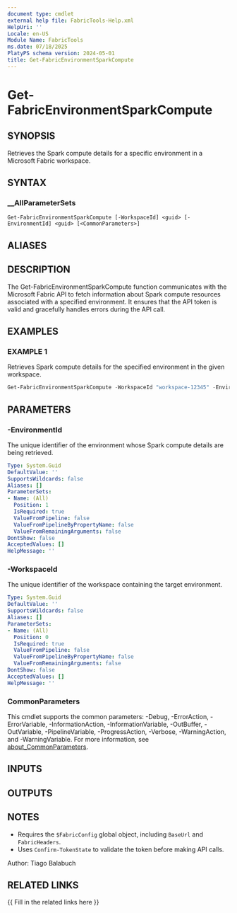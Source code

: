 ```yaml
---
document type: cmdlet
external help file: FabricTools-Help.xml
HelpUri: ''
Locale: en-US
Module Name: FabricTools
ms.date: 07/18/2025
PlatyPS schema version: 2024-05-01
title: Get-FabricEnvironmentSparkCompute
---
```


# Get-FabricEnvironmentSparkCompute

## SYNOPSIS

Retrieves the Spark compute details for a specific environment in a Microsoft Fabric workspace.

## SYNTAX

### __AllParameterSets

```
Get-FabricEnvironmentSparkCompute [-WorkspaceId] <guid> [-EnvironmentId] <guid> [<CommonParameters>]
```

## ALIASES

## DESCRIPTION

The Get-FabricEnvironmentSparkCompute function communicates with the Microsoft Fabric API to fetch information
about Spark compute resources associated with a specified environment.
It ensures that the API token is valid
and gracefully handles errors during the API call.

## EXAMPLES

### EXAMPLE 1

Retrieves Spark compute details for the specified environment in the given workspace.

```powershell
Get-FabricEnvironmentSparkCompute -WorkspaceId "workspace-12345" -EnvironmentId "environment-67890"
```

## PARAMETERS

### -EnvironmentId

The unique identifier of the environment whose Spark compute details are being retrieved.

```yaml
Type: System.Guid
DefaultValue: ''
SupportsWildcards: false
Aliases: []
ParameterSets:
- Name: (All)
  Position: 1
  IsRequired: true
  ValueFromPipeline: false
  ValueFromPipelineByPropertyName: false
  ValueFromRemainingArguments: false
DontShow: false
AcceptedValues: []
HelpMessage: ''
```

### -WorkspaceId

The unique identifier of the workspace containing the target environment.

```yaml
Type: System.Guid
DefaultValue: ''
SupportsWildcards: false
Aliases: []
ParameterSets:
- Name: (All)
  Position: 0
  IsRequired: true
  ValueFromPipeline: false
  ValueFromPipelineByPropertyName: false
  ValueFromRemainingArguments: false
DontShow: false
AcceptedValues: []
HelpMessage: ''
```

### CommonParameters

This cmdlet supports the common parameters: -Debug, -ErrorAction, -ErrorVariable,
-InformationAction, -InformationVariable, -OutBuffer, -OutVariable, -PipelineVariable,
-ProgressAction, -Verbose, -WarningAction, and -WarningVariable. For more information, see
[about_CommonParameters](https://go.microsoft.com/fwlink/?LinkID=113216).

## INPUTS

## OUTPUTS

## NOTES

- Requires the `$FabricConfig` global object, including `BaseUrl` and `FabricHeaders`.
- Uses `Confirm-TokenState` to validate the token before making API calls.

Author: Tiago Balabuch

## RELATED LINKS

{{ Fill in the related links here }}

